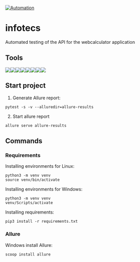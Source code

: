 [![Automation](https://github.com/karbolinivan/infotecs/actions/workflows/Automation.yml/build.svg)](https://karbolinivan.github.io/infotecs/)
# infotecs
Automated testing of the API for the webcalculator application
## Tools
<img src="https://img.shields.io/badge/python-0d1117?style=for-the-badge&logo=python"><img src="https://img.shields.io/badge/pytest-0d1117?style=for-the-badge&logo=pytest"><img src="https://img.shields.io/badge/pydantic-0d1117?style=for-the-badge&logo=pydantic"><img src="https://img.shields.io/badge/postman-0d1117?style=for-the-badge&logo=postman"><img src="https://img.shields.io/badge/Actions-0d1117?style=for-the-badge&logo=githubactions"><img src="https://img.shields.io/badge/pycharm-0d1117?style=for-the-badge&logo=pycharm&logoColor=0"><img src="https://img.shields.io/badge/git-0d1117?style=for-the-badge&logo=git&logoColor=0"><img src="https://img.shields.io/badge/github-0d1117?style=for-the-badge&logo=github">

## Start project
1. Generate Allure report:
```
pytest -s -v --alluredir=allure-results
```

2. Start allure report
```
allure serve allure-results
```

## Commands
### Requirements 
Installing environments for Linux:
```
python3 -m venv venv 
source venv/bin/activate
```

Installing environments for Windows:
```
python3 -m venv venv 
venv/Scripts/activate
```

Installing requirements:
```
pip3 install -r requirements.txt
```

### Allure
Windows install Allure:
```
scoop install allure
```
